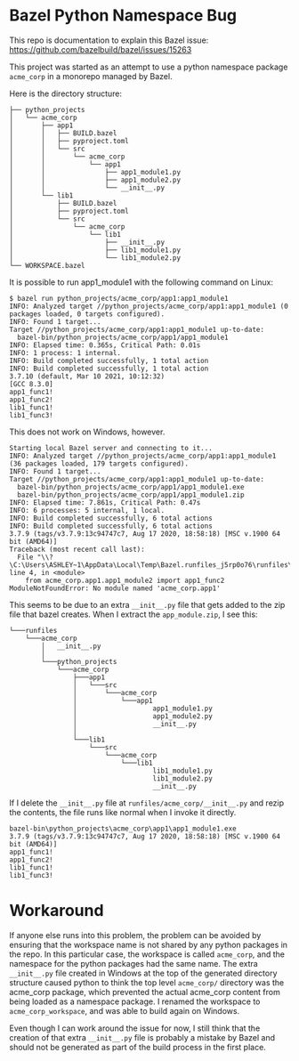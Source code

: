 # Bazel Python Namespace Bug

This repo is documentation to explain this Bazel issue: https://github.com/bazelbuild/bazel/issues/15263

This project was started as an attempt to use a python namespace package `acme_corp` in a monorepo managed by Bazel.

Here is the directory structure:
```
├── python_projects
│   └── acme_corp
│       ├── app1
│       │   ├── BUILD.bazel
│       │   ├── pyproject.toml
│       │   └── src
│       │       └── acme_corp
│       │           └── app1
│       │               ├── app1_module1.py
│       │               ├── app1_module2.py
│       │               └── __init__.py
│       └── lib1
│           ├── BUILD.bazel
│           ├── pyproject.toml
│           └── src
│               └── acme_corp
│                   └── lib1
│                       ├── __init__.py
│                       ├── lib1_module1.py
│                       └── lib1_module2.py
└── WORKSPACE.bazel
```



It is possible to run app1_module1 with the following command on Linux:
```
$ bazel run python_projects/acme_corp/app1:app1_module1
INFO: Analyzed target //python_projects/acme_corp/app1:app1_module1 (0 packages loaded, 0 targets configured).
INFO: Found 1 target...
Target //python_projects/acme_corp/app1:app1_module1 up-to-date:
  bazel-bin/python_projects/acme_corp/app1/app1_module1
INFO: Elapsed time: 0.365s, Critical Path: 0.01s
INFO: 1 process: 1 internal.
INFO: Build completed successfully, 1 total action
INFO: Build completed successfully, 1 total action
3.7.10 (default, Mar 10 2021, 10:12:32)
[GCC 8.3.0]
app1_func1!
app1_func2!
lib1_func1!
lib1_func3!
```

This does not work on Windows, however.

```
Starting local Bazel server and connecting to it...
INFO: Analyzed target //python_projects/acme_corp/app1:app1_module1 (36 packages loaded, 179 targets configured).
INFO: Found 1 target...
Target //python_projects/acme_corp/app1:app1_module1 up-to-date:
  bazel-bin/python_projects/acme_corp/app1/app1_module1.exe
  bazel-bin/python_projects/acme_corp/app1/app1_module1.zip
INFO: Elapsed time: 7.861s, Critical Path: 0.47s
INFO: 6 processes: 5 internal, 1 local.
INFO: Build completed successfully, 6 total actions
INFO: Build completed successfully, 6 total actions
3.7.9 (tags/v3.7.9:13c94747c7, Aug 17 2020, 18:58:18) [MSC v.1900 64 bit (AMD64)]
Traceback (most recent call last):
  File "\\?\C:\Users\ASHLEY~1\AppData\Local\Temp\Bazel.runfiles_j5rp0o76\runfiles\acme_corp\python_projects\acme_corp\app1\src\acme_corp\app1\app1_module1.py", line 4, in <module>
    from acme_corp.app1.app1_module2 import app1_func2
ModuleNotFoundError: No module named 'acme_corp.app1'
```

This seems to be due to an extra `__init__.py` file that gets added to the zip file that bazel creates. When I extract the `app_module.zip`, I see this:
```
└───runfiles
    └───acme_corp
        │   __init__.py
        │
        └───python_projects
            └───acme_corp
                ├───app1
                │   └───src
                │       └───acme_corp
                │           └───app1
                │                   app1_module1.py
                │                   app1_module2.py
                │                   __init__.py
                │
                └───lib1
                    └───src
                        └───acme_corp
                            └───lib1
                                    lib1_module1.py
                                    lib1_module2.py
                                    __init__.py
```

If I delete the `__init__.py` file at `runfiles/acme_corp/__init__.py` and rezip the contents, the file runs like normal when I invoke it directly.

```
bazel-bin\python_projects\acme_corp\app1\app1_module1.exe
3.7.9 (tags/v3.7.9:13c94747c7, Aug 17 2020, 18:58:18) [MSC v.1900 64 bit (AMD64)]
app1_func1!
app1_func2!
lib1_func1!
lib1_func3!
```


# Workaround

If anyone else runs into this problem, the problem can be avoided by ensuring that the workspace name is not shared by any python packages in the repo. In this particular case, the workspace is called `acme_corp`, and the namespace for the python packages had the same name. The extra `__init__.py` file created in Windows at the top of the generated directory structure caused python to think the top level `acme_corp/` directory was the acme_corp package, which prevented the actual acme_corp content from being loaded as a namespace package. I renamed the workspace to `acme_corp_workspace`, and was able to build again on Windows.

Even though I can work around the issue for now, I still think that the creation of that extra `__init__.py` file is probably a mistake by Bazel and should not be generated as part of the build process in the first place.